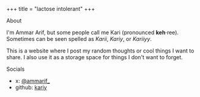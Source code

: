 +++
title = "lactose intolerant"
+++

<div class="section">
<div class="section-title">About</div>

I'm Ammar Arif, but some people call me Kari (pronounced **keh**·ree). Sometimes can be seen spelled as *Karii*, *Kariy*, or *Kariiyy*.

This is a website where I post my random thoughts or cool things I want to share. I also use it as a storage space for things I don't want to forget.

</div>

<div class="section">
<div class="section-title">Socials</div>

- x: [@ammarif_](https://x.com/ammarif_)
- github: [kariy](https://github.com/kariy)

</div>
